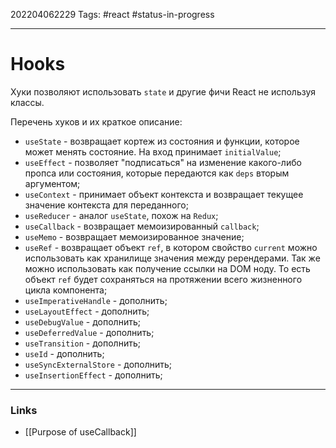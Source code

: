 202204062229
Tags: #react #status-in-progress 

--- 
# Hooks
Хуки позволяют использовать `state` и другие фичи React не используя классы.

Перечень хуков и их краткое описание:
- `useState` - возвращает кортеж из состояния и функции, которое может менять состояние. На вход принимает `initialValue`;
- `useEffect` - позволяет "подписаться" на изменение какого-либо пропса или состояния, которые передаются как `deps` вторым аргументом;
- `useContext` - принимает объект контекста и возвращает текущее значение контекста для переданного;
- `useReducer` - аналог `useState`, похож на `Redux`;
- `useCallback` - возвращает мемоизированный `callback`;
- `useMemo` - возвращает мемоизированное значение;
- `useRef` - возвращает объект `ref`, в котором свойство `current` можно использовать как хранилище значения между ререндерами. Так же можно использовать как получение ссылки на DOM ноду. То есть объект `ref` будет сохраняться на протяжении всего жизненного цикла компонента;
- `useImperativeHandle` - дополнить;
- `useLayoutEffect` - дополнить;
- `useDebugValue` - дополнить;
- `useDeferredValue` - дополнить;
- `useTransition` - дополнить;
- `useId` - дополнить;
- `useSyncExternalStore` - дополнить;
- `useInsertionEffect` - дополнить;

--- 
### Links
- [[Purpose of useCallback]]